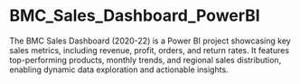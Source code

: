 # BMC_Sales_Dashboard_PowerBI
The BMC Sales Dashboard (2020-22) is a Power BI project showcasing key sales metrics, including revenue, profit, orders, and return rates. It features top-performing products, monthly trends, and regional sales distribution, enabling dynamic data exploration and actionable insights.
